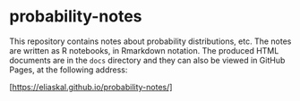 # probability-notes

This repository contains notes about probability distributions, etc. The notes are written as R notebooks, in Rmarkdown notation. The produced HTML documents are in the `docs` directory and they can also be viewed in GitHub Pages, at the following address:

[https://eliaskal.github.io/probability-notes/]

